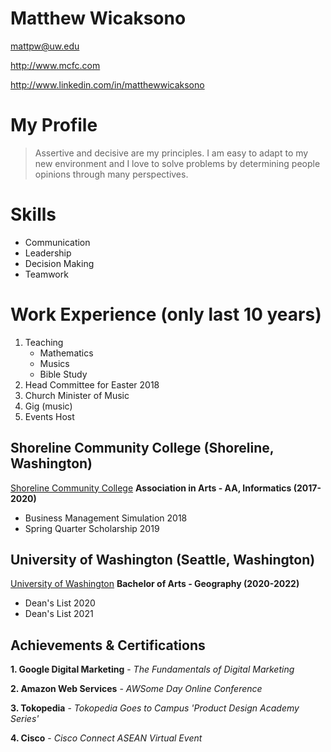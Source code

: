# Matthew Wicaksono

mattpw@uw.edu

http://www.mcfc.com

http://www.linkedin.com/in/matthewwicaksono

# My Profile

> Assertive and decisive are my principles. I am easy to adapt to my new environment and I love to solve problems by determining people opinions through many perspectives.

# Skills
* Communication
* Leadership
* Decision Making
* Teamwork

# Work Experience (only last 10 years)

1. Teaching
    - Mathematics 
    - Musics
    - Bible Study
2. Head Committee for Easter 2018
3. Church Minister of Music
4. Gig (music)
5. Events Host

## Shoreline Community College (Shoreline, Washington)

[Shoreline Community College](https://www.shoreline.edu/) 
**Association in Arts - AA, Informatics (2017-2020)**

- Business Management Simulation 2018
- Spring Quarter Scholarship 2019 

## University of Washington (Seattle, Washington)
[University of Washington](https://geography.washington.edu/)
**Bachelor of Arts - Geography (2020-2022)**

- Dean's List 2020
- Dean's List 2021

## Achievements & Certifications

**1. Google Digital Marketing** - _The Fundamentals of Digital Marketing_

**2. Amazon Web Services** - _AWSome Day Online Conference_

**3. Tokopedia** - _Tokopedia Goes to Campus 'Product Design Academy Series'_

**4. Cisco** - _Cisco Connect ASEAN Virtual Event_





[University 1]: https://www.shoreline.edu/
[University 2]: https://geography.washington.edu/